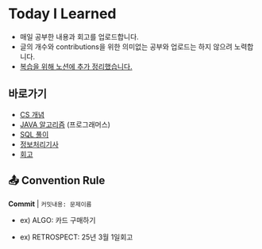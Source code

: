 # Today I Learned
- 매일 공부한 내용과 회고를 업로드합니다.
- 글의 개수와 contributions을 위한 의미없는 공부와 업로드는 하지 않으려 노력합니다.
- [복습을 위해 노션에 추가 정리했습니다.](https://jda1125.notion.site/1bd1f907a1bd80d599add918124a0457)

## 바로가기
- [CS 개념](##CS-개념)
- [JAVA 알고리즘](https://github.com/Donga1125/TIL/tree/main/Algorithm) (프로그래머스)
- [SQL 풀이](https://github.com/Donga1125/TIL/tree/main/SQL)
- [정보처리기사](https://jda1125.notion.site/46e0b0a2240046cbbee7485b6aa04c09?v=ae1fd36d283e4720a38bd0919ab4c0d3)
- [회고](https://github.com/Donga1125/TIL/tree/main/%ED%9A%8C%EA%B3%A0%EB%AA%A8%EC%9D%8C)


## 📤 Convention Rule
**Commit** | `커밋내용: 문제이름`

- ex) ALGO: 카드 구매하기

- ex) RETROSPECT: 25년 3월 1일회고


<br/><br/>
